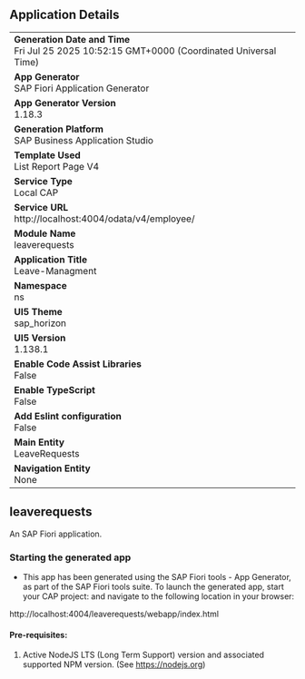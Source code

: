 ## Application Details
|               |
| ------------- |
|**Generation Date and Time**<br>Fri Jul 25 2025 10:52:15 GMT+0000 (Coordinated Universal Time)|
|**App Generator**<br>SAP Fiori Application Generator|
|**App Generator Version**<br>1.18.3|
|**Generation Platform**<br>SAP Business Application Studio|
|**Template Used**<br>List Report Page V4|
|**Service Type**<br>Local CAP|
|**Service URL**<br>http://localhost:4004/odata/v4/employee/|
|**Module Name**<br>leaverequests|
|**Application Title**<br>Leave-Managment|
|**Namespace**<br>ns|
|**UI5 Theme**<br>sap_horizon|
|**UI5 Version**<br>1.138.1|
|**Enable Code Assist Libraries**<br>False|
|**Enable TypeScript**<br>False|
|**Add Eslint configuration**<br>False|
|**Main Entity**<br>LeaveRequests|
|**Navigation Entity**<br>None|

## leaverequests

An SAP Fiori application.

### Starting the generated app

-   This app has been generated using the SAP Fiori tools - App Generator, as part of the SAP Fiori tools suite.  To launch the generated app, start your CAP project:  and navigate to the following location in your browser:

http://localhost:4004/leaverequests/webapp/index.html

#### Pre-requisites:

1. Active NodeJS LTS (Long Term Support) version and associated supported NPM version.  (See https://nodejs.org)


